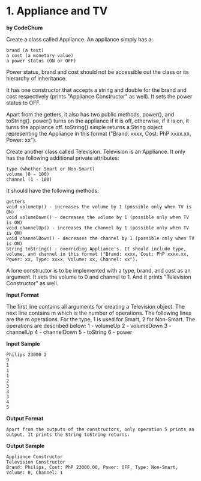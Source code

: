 # 1. Appliance and TV

**by CodeChum**

Create a class called Appliance. An appliance simply has a:

    brand (a text)
    a cost (a monetary value)
    a power status (ON or OFF)

Power status, brand and cost should not be accessible out the class or its hierarchy of inheritance.


It has one constructor that accepts a string and double for the brand and cost respectively (prints "Appliance Constructor" as well). It sets the power status to OFF.


Apart from the getters, it also has two public methods, power(), and toString(). power() turns on the appliance if it is off, otherwise, if it is on, it turns the appliance off. toString() simple returns a String object representing the Appliance in this format ("Brand: xxxx, Cost: PhP xxxx.xx, Power: xx"). 


Create another class called Television. Television is an Appliance. It only has the following additional private attributes:

    type (whether Smart or Non-Smart)
    volume (0 - 100)
    channel (1 - 100)

It should have the following methods:

    getters
    void volumeUp() - increases the volume by 1 (possible only when TV is ON)
    void volumeDown() - decreases the volume by 1 (possible only when TV is ON)
    void channelUp() - increases the channel by 1 (possible only when TV is ON)
    void channelDown() - decreases the channel by 1 (possible only when TV is ON)
    String toString() - overriding Appliance's. It should include type, volume, and channel in this format ("Brand: xxxx, Cost: PhP xxxx.xx, Power: xx, Type: xxxx, Volume: xx, Channel: xx"). 


A lone constructor is to be implemented with a type, brand, and cost as an argument. It sets the volume to 0 and channel to 1. And it prints "Television Constructor" as well. 

**Input Format**

The first line contains all arguments for creating a Television object. The next line contains m which is the number of operations. The following lines are the m operations.  For the type, 1 is used for Smart, 2 for Non-Smart. The operations are described below:
    1 - volumeUp
    2 - volumeDown
    3 - channelUp
    4 - channelDown
    5 - toString
    6 - power

**Input Sample**

    Philips 23000 2
    9
    1
    1
    1
    2
    3
    3
    3
    4
    5

**Output Format**

    Apart from the outputs of the constructors, only operation 5 prints an output. It prints the String toString returns.

**Output Sample**

    Appliance Constructor
    Television Constructor
    Brand: Philips, Cost: PhP 23000.00, Power: OFF, Type: Non-Smart, Volume: 0, Channel: 1